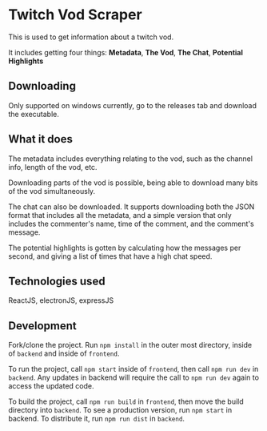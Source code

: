 # Twitch Vod Scraper

This is used to get information about a twitch vod.

It includes getting four things: **Metadata**, **The Vod**, **The Chat**, **Potential Highlights**

## Downloading

Only supported on windows currently, go to the releases tab and download the executable.

## What it does

The metadata includes everything relating to the vod, such as the channel info, length of the vod, etc.

Downloading parts of the vod is possible, being able to download many bits of the vod simultaneously.

The chat can also be downloaded. It supports downloading both the JSON format that includes all the metadata, and a simple version that only includes the commenter's name, time of the comment, and the comment's message.

The potential highlights is gotten by calculating how the messages per second, and giving a list of times that have a high chat speed.

## Technologies used

ReactJS, electronJS, expressJS

## Development

Fork/clone the project. Run `npm install` in the outer most directory, inside of `backend` and inside of `frontend`.

To run the project, call `npm start` inside of `frontend`, then call `npm run dev` in `backend`. Any updates in backend will require the call to `npm run dev` again to access the updated code.

To build the project, call `npm run build` in `frontend`, then move the build directory into `backend`. To see a production version, run `npm start` in backend. To distribute it, run `npm run dist` in `backend`.
